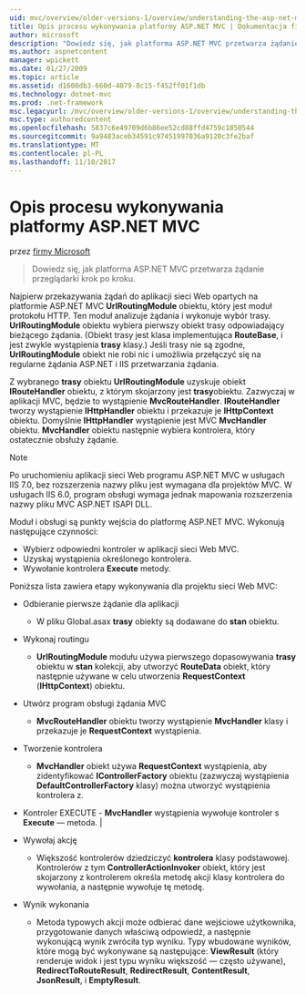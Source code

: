 ```yaml
---
uid: mvc/overview/older-versions-1/overview/understanding-the-asp-net-mvc-execution-process
title: Opis procesu wykonywania platformy ASP.NET MVC | Dokumentacja firmy Microsoft
author: microsoft
description: "Dowiedz się, jak platforma ASP.NET MVC przetwarza żądanie przeglądarki krok po kroku."
ms.author: aspnetcontent
manager: wpickett
ms.date: 01/27/2009
ms.topic: article
ms.assetid: d1608db3-660d-4079-8c15-f452ff01f1db
ms.technology: dotnet-mvc
ms.prod: .net-framework
msc.legacyurl: /mvc/overview/older-versions-1/overview/understanding-the-asp-net-mvc-execution-process
msc.type: authoredcontent
ms.openlocfilehash: 5837c6e49709d6b86ee52cd88ffd4759c1850544
ms.sourcegitcommit: 9a9483aceb34591c97451997036a9120c3fe2baf
ms.translationtype: MT
ms.contentlocale: pl-PL
ms.lasthandoff: 11/10/2017
---
```

<a name="understanding-the-aspnet-mvc-execution-process"></a>Opis procesu wykonywania platformy ASP.NET MVC
====================
przez [firmy Microsoft](https://github.com/microsoft)

> Dowiedz się, jak platforma ASP.NET MVC przetwarza żądanie przeglądarki krok po kroku.


Najpierw przekazywania żądań do aplikacji sieci Web opartych na platformie ASP.NET MVC **UrlRoutingModule** obiektu, który jest moduł protokołu HTTP. Ten moduł analizuje żądania i wykonuje wybór trasy. **UrlRoutingModule** obiektu wybiera pierwszy obiekt trasy odpowiadający bieżącego żądania. (Obiekt trasy jest klasa implementująca **RouteBase**, i jest zwykle wystąpienia **trasy** klasy.) Jeśli trasy nie są zgodne, **UrlRoutingModule** obiekt nie robi nic i umożliwia przełączyć się na regularne żądania ASP.NET i IIS przetwarzania żądania.

Z wybranego **trasy** obiektu **UrlRoutingModule** uzyskuje obiekt **IRouteHandler** obiektu, z którym skojarzony jest **trasy**obiektu. Zazwyczaj w aplikacji MVC, będzie to wystąpienie **MvcRouteHandler**. **IRouteHandler** tworzy wystąpienie **IHttpHandler** obiektu i przekazuje je **IHttpContext** obiektu. Domyślnie **IHttpHandler** wystąpienie jest MVC **MvcHandler** obiektu. **MvcHandler** obiektu następnie wybiera kontrolera, który ostatecznie obsłuży żądanie.

> [!NOTE]
> Po uruchomieniu aplikacji sieci Web programu ASP.NET MVC w usługach IIS 7.0, bez rozszerzenia nazwy pliku jest wymagana dla projektów MVC. W usługach IIS 6.0, program obsługi wymaga jednak mapowania rozszerzenia nazwy pliku MVC ASP.NET ISAPI DLL.


Moduł i obsługi są punkty wejścia do platformę ASP.NET MVC. Wykonują następujące czynności:

- Wybierz odpowiedni kontroler w aplikacji sieci Web MVC.
- Uzyskaj wystąpienia określonego kontrolera.
- Wywołanie kontrolera **Execute** metody.

Poniższa lista zawiera etapy wykonywania dla projektu sieci Web MVC:

- Odbieranie pierwsze żądanie dla aplikacji 

    - W pliku Global.asax **trasy** obiekty są dodawane do **stan** obiektu.
- Wykonaj routingu 

    - **UrlRoutingModule** modułu używa pierwszego dopasowywania **trasy** obiektu w **stan** kolekcji, aby utworzyć **RouteData** obiekt, który następnie używane w celu utworzenia **RequestContext** (**IHttpContext**) obiektu.
- Utwórz program obsługi żądania MVC 

    - **MvcRouteHandler** obiektu tworzy wystąpienie **MvcHandler** klasy i przekazuje je **RequestContext** wystąpienia.
- Tworzenie kontrolera 

    - **MvcHandler** obiekt używa **RequestContext** wystąpienia, aby zidentyfikować **IControllerFactory** obiektu (zazwyczaj wystąpienia  **DefaultControllerFactory** klasy) można utworzyć wystąpienia kontrolera z.
- Kontroler EXECUTE - **MvcHandler** wystąpienia wywołuje kontroler s **Execute** — metoda. |
- Wywołaj akcję 

    - Większość kontrolerów dziedziczyć **kontrolera** klasy podstawowej. Kontrolerów z tym **ControllerActionInvoker** obiekt, który jest skojarzony z kontrolerem określa metodę akcji klasy kontrolera do wywołania, a następnie wywołuje tę metodę.
- Wynik wykonania 

    - Metoda typowych akcji może odbierać dane wejściowe użytkownika, przygotowanie danych właściwą odpowiedź, a następnie wykonującą wynik zwróciła typ wyniku. Typy wbudowane wyników, które mogą być wykonywane są następujące: **ViewResult** (który renderuje widok i jest typu wyniku większość — często używane), **RedirectToRouteResult**,  **RedirectResult**, **ContentResult**, **JsonResult**, i **EmptyResult**.
